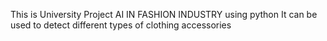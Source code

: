 This is University Project
AI IN FASHION INDUSTRY using python 
It can be used to detect different types of clothing accessories
